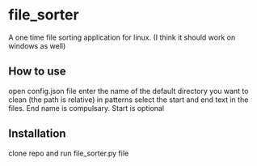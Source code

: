 # file_sorter
A one time file sorting application for linux. (I think it should work on windows as well)

## How to use
open config.json file
enter the name of the default directory you want to clean (the path is relative)
in patterns select the start and end text in the files. End name is compulsary. Start is optional
## Installation
clone repo and run file_sorter.py file
